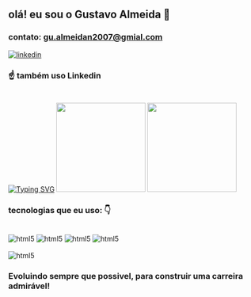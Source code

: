 ## olá! eu sou o Gustavo Almeida 👋

### contato: gu.almeidan2007@gmial.com

[![linkedin](https://img.shields.io/badge/LinkedIn-0077B5?style=for-the-badge&logo=linkedin&logoColor=white)](https://www.linkedin.com/in/gustavo-almeida-bb1088264/)
### ☝️ também uso Linkedin




#

<a href="https://git.io/typing-svg"><img src="https://readme-typing-svg.demolab.com?font=Fira+color=Orange+Code&pause=1000&width=435&lines=Garoto de Programa" alt="Typing SVG" /></a>
<img height="180em" src= "https://github-readme-stats.vercel.app/api?username=GustavoAlmeidaPuff&show_icons=true&theme=onedark"/>
<img height="180em" src="https://github-readme-stats.vercel.app/api/top-langs/?username=GustavoAlmeidaPuff&layout=compact&langs_count=6&theme=onedark"/>

### tecnologias que eu uso: 👇

<div style ="display: inline_block" ><br/>
    <img align="cnter" alt="html5" src= "https://img.shields.io/badge/Python-3776AB?style=for-the-badge&logo=python&logoColor=white">
    <img align="cnter" alt="html5" src= "https://img.shields.io/badge/HTML5-E34F26?style=for-the-badge&logo=html5&logoColor=white">
    <img align="cnter" alt="html5" src= "https://img.shields.io/badge/CSS3-1572B6?style=for-the-badge&logo=css3&logoColor=white">
    <img align="cnter" alt="html5" src= "https://img.shields.io/badge/JavaScript-F7DF1E?style=for-the-badge&logo=javascript&logoColor=black">
<div/><br>
<div>
     <img align="cnter" alt="html5" src= "https://img.shields.io/badge/Visual_Studio_Code-0078D4?style=for-the-badge&logo=visual%20studio%20code&logoColor=white"
</div>

### Evoluindo sempre que possivel, para construir uma carreira admirável!
